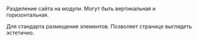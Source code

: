Разделение сайта на модули.
Могут быть вертикальная и горизонтальная.

Для стандарта размещения элементов. 
Позволяет странице выглядеть эстетично.


